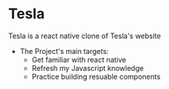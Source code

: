# Tesla
Tesla is a react native clone of Tesla's website

- The Project's main targets:
     - Get familiar with react native
     - Refresh my Javascript knowledge
     - Practice building resuable components
     
